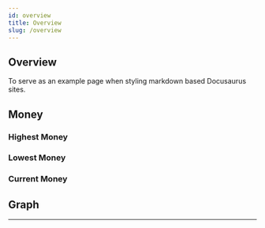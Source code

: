 ```yaml
---
id: overview
title: Overview
slug: /overview
---
```


## Overview

To serve as an example page when styling markdown based Docusaurus sites.

## Money

### Highest Money

### Lowest Money

### Current Money

## Graph

---
